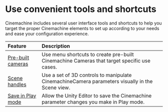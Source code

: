 # Use convenient tools and shortcuts

Cinemachine includes several user interface tools and shortcuts to help you target the proper Cinemachine elements to set up according to your needs and ease your configuration experience.

| Feature | Description |
| :--- | :--- |
| [Pre-built cameras](ui-ref-pre-built-cameras.md) | Use menu shortcuts to create pre-built Cinemachine Cameras that target specific use cases. |
| [Scene handles](handles.md) | Use a set of 3D controls to manipulate CinemachineCamera parameters visually in the Scene view. |
| [Save in Play mode](CinemachineSavingDuringPlay.md) | Allow the Unity Editor to save the Cinemachine parameter changes you make in Play mode. |
